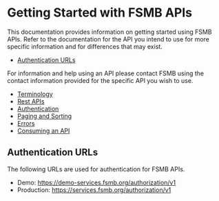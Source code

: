 # Getting Started with FSMB APIs

This documentation provides information on getting started using FSMB APIs. Refer to the documentation for the API you intend to use for more specific information and for differences that may exist. 

- [Authentication URLs](#authentication-urls)

For information and help using an API please contact FSMB using the contact information provided for the specific API you wish to use.

- [Terminology](docs/terminology.md)
- [Rest APIs](docs/rest.md)  
- [Authentication](docs/authentication.md)  
- [Paging and Sorting](docs/paging-sorting.md)
- [Errors](docs/errors.md)
- [Consuming an API](docs/consuming.md)

## Authentication URLs

The following URLs are used for authentication for FSMB APIs.

 - Demo: https://demo-services.fsmb.org/authorization/v1
 - Production: https://services.fsmb.org/authorization/v1
